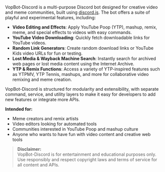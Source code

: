 VopBot-Discord is a multi-purpose Discord bot designed for creative video and meme communities, built using [discord.js](https://discord.js.org/). The bot offers a suite of playful and experimental features, including:

- **Video Editing and Effects**: Apply YouTube Poop (YTP), mashup, remix, meme, and special effects to videos with easy commands.
- **YouTube Video Downloading**: Quickly fetch downloadable links for YouTube videos.
- **Random Link Generators**: Create random download links or YouTube Kids video URLs for fun or testing.
- **Lost Media & Wayback Machine Search**: Instantly search for archived web pages or lost media content using the Internet Archive.
- **YTP & Remix Functions**: Access a variety of YTP-inspired features such as YTPMV, YTP Tennis, mashups, and more for collaborative video remixing and meme creation.

VopBot-Discord is structured for modularity and extensibility, with separate command, service, and utility layers to make it easy for developers to add new features or integrate more APIs.

**Intended for:**  
- Meme creators and remix artists  
- Video editors looking for automated tools  
- Communities interested in YouTube Poop and mashup culture  
- Anyone who wants to have fun with video content and creative web tools

> **Disclaimer:**  
> VopBot-Discord is for entertainment and educational purposes only. Use responsibly and respect copyright laws and terms of service for all content and APIs.
